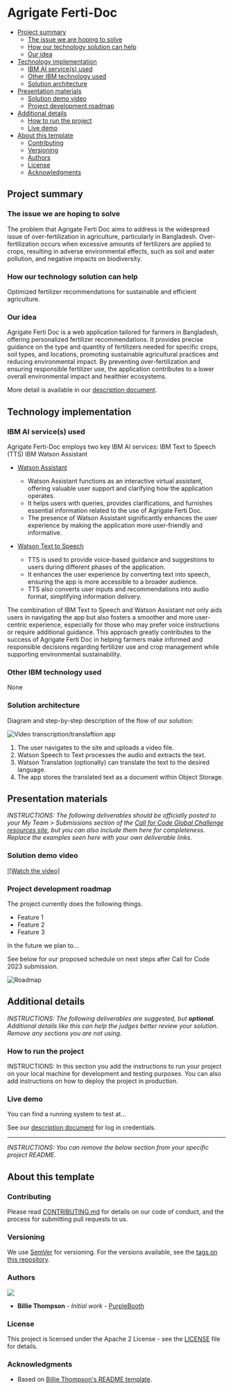 # Agrigate Ferti-Doc

- [Project summary](#project-summary)
  - [The issue we are hoping to solve](#the-issue-we-are-hoping-to-solve)
  - [How our technology solution can help](#how-our-technology-solution-can-help)
  - [Our idea](#our-idea)
- [Technology implementation](#technology-implementation)
  - [IBM AI service(s) used](#ibm-ai-services-used)
  - [Other IBM technology used](#other-ibm-technology-used)
  - [Solution architecture](#solution-architecture)
- [Presentation materials](#presentation-materials)
  - [Solution demo video](#solution-demo-video)
  - [Project development roadmap](#project-development-roadmap)
- [Additional details](#additional-details)
  - [How to run the project](#how-to-run-the-project)
  - [Live demo](#live-demo)
- [About this template](#about-this-template)
  - [Contributing](#contributing)
  - [Versioning](#versioning)
  - [Authors](#authors)
  - [License](#license)
  - [Acknowledgments](#acknowledgments)

## Project summary

### The issue we are hoping to solve

The problem that Agrigate Ferti Doc aims to address is the widespread issue of over-fertilization in agriculture, particularly in Bangladesh. Over-fertilization occurs when excessive amounts of fertilizers are applied to crops, resulting in adverse environmental effects, such as soil and water pollution, and negative impacts on biodiversity.

### How our technology solution can help

Optimized fertilizer recommendations for sustainable and efficient agriculture.

### Our idea

Agrigate Ferti Doc is a web application tailored for farmers in Bangladesh, offering personalized fertilizer recommendations. It provides precise guidance on the type and quantity of fertilizers needed for specific crops, soil types, and locations, promoting sustainable agricultural practices and reducing environmental impact. By preventing over-fertilization and ensuring responsible fertilizer use, the application contributes to a lower overall environmental impact and healthier ecosystems.

More detail is available in our [description document](./docs/DESCRIPTION.md).

## Technology implementation

### IBM AI service(s) used

Agrigate Ferti-Doc employs two key IBM AI services:
IBM Text to Speech (TTS)
IBM Watson Assistant

- [Watson Assistant](https://cloud.ibm.com/catalog/services/watson-assistant)
  - Watson Assistant functions as an interactive virtual assistant, offering valuable user support and clarifying how the application operates.
  - It helps users with queries, provides clarifications, and furnishes essential information related to the use of Agrigate Ferti Doc.
  - The presence of Watson Assistant significantly enhances the user experience by making the application more user-friendly and informative.

- [Watson Text to Speech](https://cloud.ibm.com/catalog/services/text-to-speech)
  - TTS is used to provide voice-based guidance and suggestions to users during different phases of the application.
  - It enhances the user experience by converting text into speech, ensuring the app is more accessible to a broader audience.
  - TTS also converts user inputs and recommendations into audio format, simplifying information delivery.

The combination of IBM Text to Speech and Watson Assistant not only aids users in navigating the app but also fosters a smoother and more user-centric experience, especially for those who may prefer voice instructions or require additional guidance. This approach greatly contributes to the success of Agrigate Ferti Doc in helping farmers make informed and responsible decisions regarding fertilizer use and crop management while supporting environmental sustainability.

### Other IBM technology used
None

### Solution architecture

Diagram and step-by-step description of the flow of our solution:

![Video transcription/translaftion app](https://developer.ibm.com/developer/tutorials/cfc-starter-kit-speech-to-text-app-example/images/cfc-covid19-remote-education-diagram-2.png)

1. The user navigates to the site and uploads a video file.
2. Watson Speech to Text processes the audio and extracts the text.
3. Watson Translation (optionally) can translate the text to the desired language.
4. The app stores the translated text as a document within Object Storage.

## Presentation materials

_INSTRUCTIONS: The following deliverables should be officially posted to your My Team > Submissions section of the [Call for Code Global Challenge resources site](https://cfc-prod.skillsnetwork.site/), but you can also include them here for completeness. Replace the examples seen here with your own deliverable links._

### Solution demo video

[![Watch the video]](https://www.youtube.com/watch?v=bmRsmN1CeIE_Bx0)

### Project development roadmap

The project currently does the following things.

- Feature 1
- Feature 2
- Feature 3

In the future we plan to...

See below for our proposed schedule on next steps after Call for Code 2023 submission.

![Roadmap](./images/roadmap.jpg)

## Additional details

_INSTRUCTIONS: The following deliverables are suggested, but **optional**. Additional details like this can help the judges better review your solution. Remove any sections you are not using._

### How to run the project

INSTRUCTIONS: In this section you add the instructions to run your project on your local machine for development and testing purposes. You can also add instructions on how to deploy the project in production.

### Live demo

You can find a running system to test at...

See our [description document](./docs/DESCRIPTION.md) for log in credentials.

---

_INSTRUCTIONS: You can remove the below section from your specific project README._

## About this template

### Contributing

Please read [CONTRIBUTING.md](CONTRIBUTING.md) for details on our code of conduct, and the process for submitting pull requests to us.

### Versioning

We use [SemVer](http://semver.org/) for versioning. For the versions available, see the [tags on this repository](https://github.com/your/project/tags).

### Authors

<a href="https://github.com/Call-for-Code/Project-Sample/graphs/contributors">
  <img src="https://contributors-img.web.app/image?repo=Call-for-Code/Project-Sample" />
</a>

- **Billie Thompson** - _Initial work_ - [PurpleBooth](https://github.com/PurpleBooth)

### License

This project is licensed under the Apache 2 License - see the [LICENSE](LICENSE) file for details.

### Acknowledgments

- Based on [Billie Thompson's README template](https://gist.github.com/PurpleBooth/109311bb0361f32d87a2).
